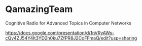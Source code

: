 # QamazingTeam
Cognitive Radio for Advanced Topics in Computer Networks

https://docs.google.com/presentation/d/1nVRyAWs-cQv4ZJ54Y4It3YD2h0ku7ZfPR8J2CoFFmaQ/edit?usp=sharing
